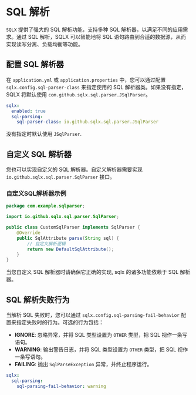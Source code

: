 # SQL 解析

`SQLX` 提供了强大的 SQL 解析功能，支持多种 SQL 解析器，以满足不同的应用需求。通过 SQL 解析，SQLX 可以智能地将 SQL 语句路由到合适的数据源，从而实现读写分离、负载均衡等功能。

## 配置 SQL 解析器

在 `application.yml` 或 `application.properties` 中，您可以通过配置 `sqlx.config.sql-parser-class` 来指定使用的 SQL 解析器类。如果没有指定，SQLX 将默认使用 `com.github.sqlx.sql.parser.JSqlParser`。

```yaml
sqlx:
  enabled: true
  sql-parsing:
    sql-parser-class: io.github.sqlx.sql.parser.JSqlParser
```

没有指定时默认使用 `JSqlParser`.

## 自定义 SQL 解析器

您也可以实现自定义的 SQL 解析器。自定义解析器需要实现 `io.github.sqlx.sql.parser.SqlParser` 接口。

### 自定义SQL解析器示例

```java
package com.example.sqlparser;

import io.github.sqlx.sql.parser.SqlParser;

public class CustomSqlParser implements SqlParser {
    @Override
    public SqlAttribute parse(String sql) {
        // 自定义解析逻辑
        return new DefaultSqlAttribute();
    }
}
```

当您自定义 SQL 解析器时请确保它正确的实现, sqlx 的诸多功能依赖于 SQL 解析器。

## SQL 解析失败行为

当解析 SQL 失败时，您可以通过 `sqlx.config.sql-parsing-fail-behavior` 配置来指定失败时的行为。可选的行为包括：

- **IGNORE**: 忽略异常，并将 SQL 类型设置为 `OTHER` 类型，把 SQL 视作一条写语句。
- **WARNING**: 输出警告日志，并将 SQL 类型设置为 `OTHER` 类型，把 SQL 视作一条写语句。
- **FAILING**: 抛出 `SqlParseException` 异常，并终止程序运行。

```yaml
sqlx:
  sql-parsing:
    sql-parsing-fail-behavior: warning
```
